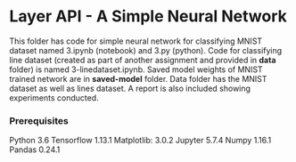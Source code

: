 # Layer API - A Simple Neural Network

This folder has code for simple neural network for classifying MNIST dataset named 3.ipynb (notebook) and 3.py (python). Code for classifying line dataset (created as part of another assignment and provided in **data** folder) is named 3-linedataset.ipynb. Saved model weights of MNIST trained network are in **saved-model** folder. Data folder has the MNIST dataset as well as lines dataset. A report is also included showing experiments conducted. 


### Prerequisites

Python 3.6
Tensorflow 1.13.1
Matplotlib: 3.0.2
Jupyter 5.7.4
Numpy 1.16.1
Pandas 0.24.1
